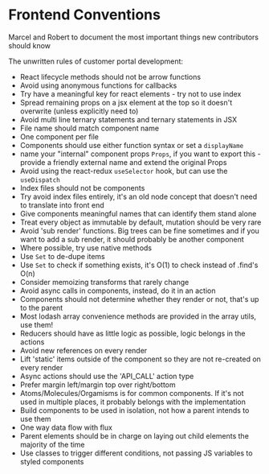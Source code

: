 # Frontend Conventions

Marcel and Robert to document the most important things new contributors should know

The unwritten rules of customer portal development:
- React lifecycle methods should not be arrow functions
- Avoid using anonymous functions for callbacks
- Try have a meaningful key for react elements - try not to use index
- Spread remaining props on a jsx element at the top so it doesn't overwrite (unless explicitly need to)
- Avoid multi line ternary statements and ternary statements in JSX
- File name should match component name
- One component per file
- Components should use either function syntax or set a `displayName`
- name your "internal" component props `Props`, if you want to export this - provide a friendly external name and extend the original Props
- Avoid using the react-redux `useSelector` hook, but can use the `useDispatch`
- Index files should not be components
- Try avoid index files entirely, it's an old node concept that doesn't need to translate into front end
- Give components meaningful names that can identify them stand alone
- Treat every object as immutable by default, mutation should be very rare
- Avoid 'sub render' functions. Big trees can be fine sometimes and if you want to add a sub render, it should probably be another component
- Where possible, try use native methods
- Use `Set` to de-dupe items
- Use `Set` to check if something exists, it's O(1) to check instead of .find's O(n)
- Consider memoizing transforms that rarely change
- Avoid async calls in components, instead, do it in an action
- Components should not determine whether they render or not, that's up to the parent
- Most lodash array convenience methods are provided in the array utils, use them!
- Reducers should have as little logic as possible, logic belongs in the actions
- Avoid new references on every render
- Lift 'static' items outside of the component so they are not re-created on every render
- Async actions should use the 'API_CALL' action type
- Prefer margin left/margin top over right/bottom
- Atoms/Molecules/Orgamisms is for common components. If it's not used in multiple places, it probably belongs with the implementation
- Build components to be used in isolation, not how a parent intends to use them
- One way data flow with flux
- Parent elements should be in charge on laying out child elements the majority of the time
- Use classes to trigger different conditions, not passing JS variables to styled components
